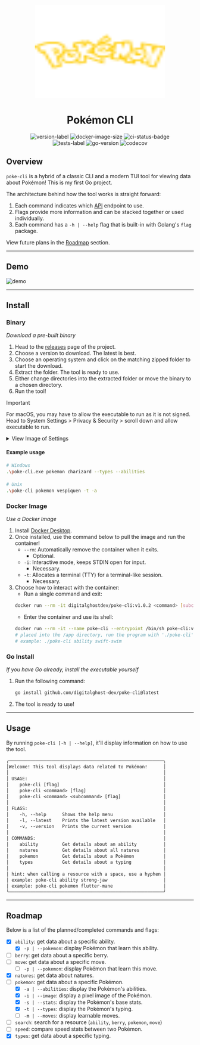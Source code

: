 <div align="center">
    <img height="250" width="350" src="pokemon.svg" alt="pokemon-logo"/>
    <h1>Pokémon CLI</h1>
    <img src="https://img.shields.io/github/v/release/digitalghost-dev/poke-cli?style=flat-square&logo=git&logoColor=FFCC00&label=Release%20Version&labelColor=EEE&color=FFCC00" alt="version-label">
    <img src="https://img.shields.io/docker/image-size/digitalghostdev/poke-cli/v1.0.2?arch=arm64&style=flat-square&logo=docker&logoColor=FFCC00&labelColor=EEE&color=FFCC00" alt="docker-image-size">
    <img src="https://img.shields.io/github/actions/workflow/status/digitalghost-dev/poke-cli/ci.yml?branch=main&style=flat-square&logo=github&logoColor=FFCC00&label=CI&labelColor=EEE&color=FFCC00" alt="ci-status-badge">
</div>
<div align="center">
    <img src="https://img.shields.io/github/actions/workflow/status/digitalghost-dev/poke-cli/go_test.yml?style=flat-square&logo=go&logoColor=00ADD8&label=Tests&labelColor=EEE&color=00ADD8" alt="tests-label">
    <img src="https://img.shields.io/github/go-mod/go-version/digitalghost-dev/poke-cli?style=flat-square&logo=Go&labelColor=EEE&color=00ADD8" alt="go-version"/>
    <img src="https://img.shields.io/codecov/c/github/digitalghost-dev/poke-cli?token=05GBSAOQIT&style=flat-square&logo=codecov&logoColor=00ADD8&labelColor=EEE&color=00ADD8" alt="codecov"/>
</div>

## Overview
`poke-cli` is a hybrid of a classic CLI and a modern TUI tool for viewing data about Pokémon! This is my first Go project.

The architecture behind how the tool works is straight forward:
1. Each command indicates which [API](https://pokeapi.co/) endpoint to use.
2. Flags provide more information and can be stacked together or used individually.
3. Each command has a `-h | --help` flag that is built-in with Golang's `flag` package.

View future plans in the [Roadmap](#roadmap) section.

---
## Demo
![demo](https://poke-cli-s3-bucket.s3.us-west-2.amazonaws.com/demo-v0.12.0.gif)

---
## Install

### Binary
_Download a pre-built binary_

1. Head to the [releases](https://github.com/digitalghost-dev/poke-cli/releases) page of the project.
2. Choose a version to download. The latest is best.
3. Choose an operating system and click on the matching zipped folder to start the download.
4. Extract the folder. The tool is ready to use.
5. Either change directories into the extracted folder or move the binary to a chosen directory.
6. Run the tool!

> [!IMPORTANT]
> For macOS, you may have to allow the executable to run as it is not signed. Head to System Settings > Privacy & Security > scroll down and allow executable to run.

<details>

<summary>View Image of Settings</summary>

![settings](https://poke-cli-s3-bucket.s3.us-west-2.amazonaws.com/macos_privacy_settings.png)

</details>


 #### Example usage
  ```bash
  # Windows
  .\poke-cli.exe pokemon charizard --types --abilities
   
  # Unix
  .\poke-cli pokemon vespiquen -t -a
  ```

### Docker Image
_Use a Docker Image_

1. Install [Docker Desktop](https://www.docker.com/products/docker-desktop/).
2. Once installed, use the command below to pull the image and run the container!
   * `--rm`: Automatically remove the container when it exits. 
     * Optional.
   * `-i`: Interactive mode, keeps STDIN open for input.
     * Necessary.
   * `-t`: Allocates a terminal (TTY) for a terminal-like session.
     * Necessary.
3. Choose how to interact with the container:
   * Run a single command and exit:
    ```bash
    docker run --rm -it digitalghostdev/poke-cli:v1.0.2 <command> [subcommand] flag]
    ```
   * Enter the container and use its shell:
    ```bash
    docker run --rm -it --name poke-cli --entrypoint /bin/sh poke-cli:v1.0.1 -c "cd /app && exec sh"
   # placed into the /app directory, run the program with './poke-cli'
   # example: ./poke-cli ability swift-swim
    ```

### Go Install
_If you have Go already, install the executable yourself_

1. Run the following command:
   ```bash
   go install github.com/digitalghost-dev/poke-cli@latest
   ```
2. The tool is ready to use!
---
## Usage
By running `poke-cli [-h | --help]`, it'll display information on how to use the tool. 
```
╭──────────────────────────────────────────────────────────╮
│Welcome! This tool displays data related to Pokémon!      │
│                                                          │
│ USAGE:                                                   │
│    poke-cli [flag]                                       │
│    poke-cli <command> [flag]                             │
│    poke-cli <command> <subcommand> [flag]                │
│                                                          │
│ FLAGS:                                                   │
│    -h, --help      Shows the help menu                   │
│    -l, --latest    Prints the latest version available   │
│    -v, --version   Prints the current version            │
│                                                          │
│ COMMANDS:                                                │
│    ability         Get details about an ability          │
│    natures         Get details about all natures         │
│    pokemon         Get details about a Pokémon           │
│    types           Get details about a typing            │
│                                                          │
│ hint: when calling a resource with a space, use a hyphen │
│ example: poke-cli ability strong-jaw                     │
│ example: poke-cli pokemon flutter-mane                   │
╰──────────────────────────────────────────────────────────╯
```

---
## Roadmap
Below is a list of the planned/completed commands and flags:

- [x] `ability`: get data about a specific ability.
    - [x] `-p | --pokemon`: display Pokémon that learn this ability.
- [ ] `berry`: get data about a specific berry.
- [ ] `move`: get data about a specific move.
    - [ ] `-p | --pokemon`: display Pokémon that learn this move.
- [x] `natures`: get data about natures.
- [ ] `pokemon`: get data about a specific Pokémon.
    - [x] `-a | --abilities`: display the Pokémon's abilities.
    - [x] `-i | --image`: display a pixel image of the Pokémon.
    - [x] `-s | --stats`: display the Pokémon's base stats.
    - [x] `-t | --types`: display the Pokémon's typing.
    - [ ] `-m | --moves`: display learnable moves.
- [ ] `search`: search for a resource (`ability`, `berry`, `pokemon`, `move`)
- [ ] `speed`: compare speed stats between two Pokémon.
- [x] `types`: get data about a specific typing.
